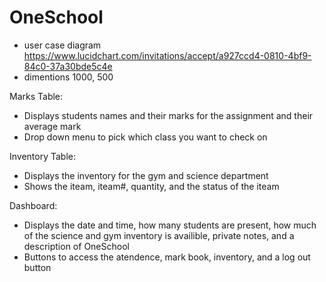 # OneSchool
- user case diagram https://www.lucidchart.com/invitations/accept/a927ccd4-0810-4bf9-84c0-37a30bde5c4e
- dimentions 1000, 500

Marks Table:
- Displays students names and their marks for the assignment and their average mark
- Drop down menu to pick which class you want to check on 

Inventory Table:
- Displays the inventory for the gym and science department
- Shows the iteam, iteam#, quantity, and the status of the iteam

Dashboard:
- Displays the date and time, how many students are present, how much of the science and gym inventory is availible, private notes, and a description of OneSchool
- Buttons to access the atendence, mark book, inventory, and a log out button 
